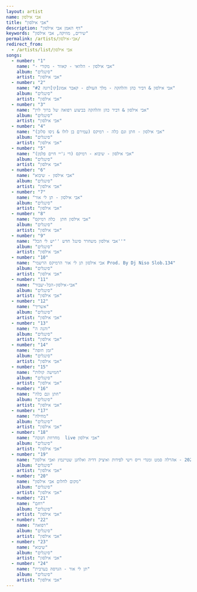 ```yaml
---
layout: artist
name: אבי אילסון
title: "אבי אילסון"
description: "דף האמן אבי אילסון"
keywords: "שירים, מוזיקה, אבי אילסון"
permalink: /artists/אבי-אילסון/
redirect_from:
  - /artists/list/אבי אילסון
songs:
  - number: "1"
    name: "- אבי אילסון - הלוואי - קאוור - מקורי"
    album: "סינגלים"
    artist: "אבי אילסון"
  - number: "2"
    name: "אבי אילסון & דביר כהן והלהקה - מלך העולם - קאבר אמונ[קו]רונה #2"
    album: "סינגלים"
    artist: "אבי אילסון"
  - number: "3"
    name: "אבי אילסון & דביר כהן והלהקה בביצוע רפואה של ברוך לוין"
    album: "סינגלים"
    artist: "אבי אילסון"
  - number: "4"
    name: "אבי אילסון - חתן וגם כלה - רמיקס (עמירם בן לולו & ניסו סלוב)"
    album: "סינגלים"
    artist: "אבי אילסון"
  - number: "5"
    name: "אבי אילסון - שיבוא - רמיקס (די ג'יי חיים פלמן)"
    album: "סינגלים"
    artist: "אבי אילסון"
  - number: "6"
    name: "אבי אילסון - שיבוא"
    album: "סינגלים"
    artist: "אבי אילסון"
  - number: "7"
    name: "אבי אילסון - תן לי אור"
    album: "סינגלים"
    artist: "אבי אילסון"
  - number: "8"
    name: "אבי אילסון חתן  כלה רמיקס"
    album: "סינגלים"
    artist: "אבי אילסון"
  - number: "9"
    name: "אבי אילסון משחרר סינגל חדש ''יש לי הכל''"
    album: "סינגלים"
    artist: "אבי אילסון"
  - number: "10"
    name: "אבי אילסון תן לי אור הרמיקס הרשמי Prod. By Dj Niso Slob.134"
    album: "סינגלים"
    artist: "אבי אילסון"
  - number: "11"
    name: "אבי-אילסון-הכל-יעבור"
    album: "סינגלים"
    artist: "אבי אילסון"
  - number: "12"
    name: "אשריך"
    album: "סינגלים"
    artist: "אבי אילסון"
  - number: "13"
    name: "והנה ה"
    album: "סינגלים"
    artist: "אבי אילסון"
  - number: "14"
    name: "זמן חופה"
    album: "סינגלים"
    artist: "אבי אילסון"
  - number: "15"
    name: "חמישה קולות"
    album: "סינגלים"
    artist: "אבי אילסון"
  - number: "16"
    name: "חתן וגם כלה"
    album: "סינגלים"
    artist: "אבי אילסון"
  - number: "17"
    name: "מחילה"
    album: "סינגלים"
    artist: "אבי אילסון"
  - number: "18"
    name: "מחרוזת חנוכה  live אבי אילסון"
    album: "סינגלים"
    artist: "אבי אילסון"
  - number: "19"
    name: "מחרוזת פורים 2024 - אהרלה סמט ומנדי וייס וישי לפידות ואיציק דדיה ואלחנן שטיינמץ ואבי אילסון"
    album: "סינגלים"
    artist: "אבי אילסון"
  - number: "20"
    name: "מקום לחלום אבי אילסון"
    album: "סינגלים"
    artist: "אבי אילסון"
  - number: "21"
    name: "רחם"
    album: "סינגלים"
    artist: "אבי אילסון"
  - number: "22"
    name: "רפואה"
    album: "סינגלים"
    artist: "אבי אילסון"
  - number: "23"
    name: "שיבוא"
    album: "סינגלים"
    artist: "אבי אילסון"
  - number: "24"
    name: "תן לי אור - הגרסה בערבית"
    album: "סינגלים"
    artist: "אבי אילסון"
---
```

